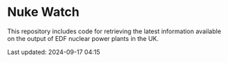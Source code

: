 # Nuke Watch

This repository includes code for retrieving the latest information available on the output of EDF nuclear power plants in the UK.

Last updated: 2024-09-17 04:15